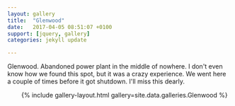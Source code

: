 ```yaml
---
layout: gallery
title:  "Glenwood"
date:   2017-04-05 08:51:07 +0100
support: [jquery, gallery]
categories: jekyll update

---
```


Glenwood. Abandoned power plant in the middle of nowhere. I don't even know how we found this spot, but it was a crazy experience. We went here a couple of times before it got shutdown. I'll miss this dearly.

&nbsp;
&nbsp;
&nbsp;
&nbsp;
{% include gallery-layout.html gallery=site.data.galleries.Glenwood %}
